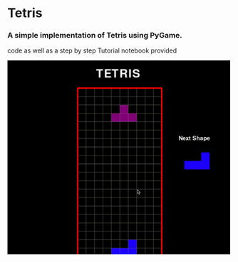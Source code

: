 # Tetris

### A simple implementation of Tetris using PyGame.
code as well as a step by step Tutorial notebook provided

<img src="Tetris.gif" width="500"/>
